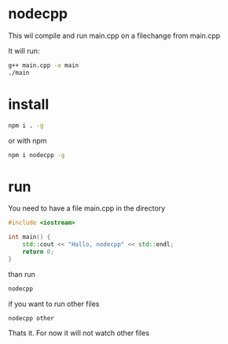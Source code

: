 # nodecpp

This wil compile and run main.cpp on a filechange from main.cpp

It will run:

```bash
g++ main.cpp -o main
./main
```

# install

```bash
npm i . -g
```
or with npm 

```bash
npm i nodecpp -g
```

# run

You need to have a file main.cpp in the directory
```c++
#include <iostream>

int main() {
    std::cout << "Hallo, nodecpp" << std::endl;
    return 0;
}
```

than run

```bash
nodecpp
```

if you want to run other files
```
nodecpp other
```

Thats it. For now it will not watch other files